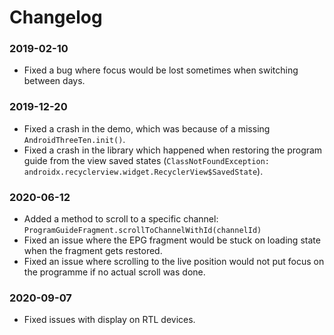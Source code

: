 # Changelog


### 2019-02-10

* Fixed a bug where focus would be lost sometimes when switching between days.

### 2019-12-20

* Fixed a crash in the demo, which was because of a missing `AndroidThreeTen.init()`.
* Fixed a crash in the library which happened when restoring the program guide from the view saved states (`ClassNotFoundException: androidx.recyclerview.widget.RecyclerView$SavedState`).

### 2020-06-12

* Added a method to scroll to a specific channel: `ProgramGuideFragment.scrollToChannelWithId(channelId)`
* Fixed an issue where the EPG fragment would be stuck on loading state when the fragment gets restored.
* Fixed an issue where scrolling to the live position would not put focus on the programme if no actual scroll was done.

### 2020-09-07

* Fixed issues with display on RTL devices.
